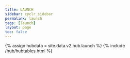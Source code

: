 ```yaml
---
title: LAUNCH
sidebar: cyclr_sidebar
permalink: launch
tags: [launch]
layout: page
toc: false
---
```

{% assign hubdata = site.data.v2.hub.launch %}
{% include /hub/hubtables.html %}